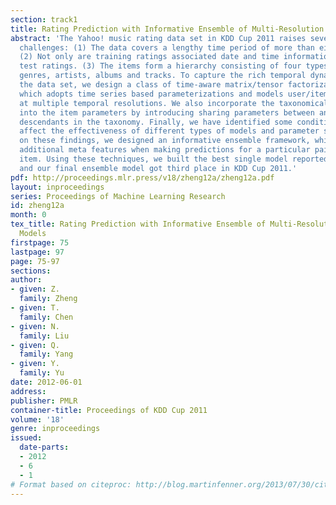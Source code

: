 ```yaml
---
section: track1
title: Rating Prediction with Informative Ensemble of Multi-Resolution Dynamic Models
abstract: 'The Yahoo! music rating data set in KDD Cup 2011 raises several interesting
  challenges: (1) The data covers a lengthy time period of more than eight years.
  (2) Not only are training ratings associated date and time information, so are the
  test ratings. (3) The items form a hierarchy consisting of four types of items:
  genres, artists, albums and tracks. To capture the rich temporal dynamics within
  the data set, we design a class of time-aware matrix/tensor factorization models,
  which adopts time series based parameterizations and models user/item drifting behaviors
  at multiple temporal resolutions. We also incorporate the taxonomical structure
  into the item parameters by introducing sharing parameters between ancestors and
  descendants in the taxonomy. Finally, we have identified some conditions that systematically
  affect the effectiveness of different types of models and parameter settings. Based
  on these findings, we designed an informative ensemble framework, which considers
  additional meta features when making predictions for a particular pair of user and
  item. Using these techniques, we built the best single model reported officially,
  and our final ensemble model got third place in KDD Cup 2011.'
pdf: http://proceedings.mlr.press/v18/zheng12a/zheng12a.pdf
layout: inproceedings
series: Proceedings of Machine Learning Research
id: zheng12a
month: 0
tex_title: Rating Prediction with Informative Ensemble of Multi-Resolution Dynamic
  Models
firstpage: 75
lastpage: 97
page: 75-97
sections: 
author:
- given: Z.
  family: Zheng
- given: T.
  family: Chen
- given: N.
  family: Liu
- given: Q.
  family: Yang
- given: Y.
  family: Yu
date: 2012-06-01
address: 
publisher: PMLR
container-title: Proceedings of KDD Cup 2011
volume: '18'
genre: inproceedings
issued:
  date-parts:
  - 2012
  - 6
  - 1
# Format based on citeproc: http://blog.martinfenner.org/2013/07/30/citeproc-yaml-for-bibliographies/
---
```

